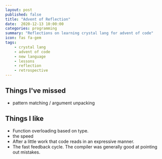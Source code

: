 ```yaml
---
layout: post
published: false
title: "Advent of Reflection"
date:  2020-12-13 10:00:00
categories: programming
summary: "Reflections on learning crystal lang for advent of code"
icon: fas fa-gem
tags:
    - crystal lang
    - advent of code
    - new language
    - lessons
    - reflection
    - retrospective
---
```


## Things I've missed

* pattern matching / argument unpacking


## Things I like
* Function overloading based on type.
* the speed
* After a little work that code reads in an expressive manner.
* The fast feedback cycle. The compiler was generally good at pointing out mistakes.
